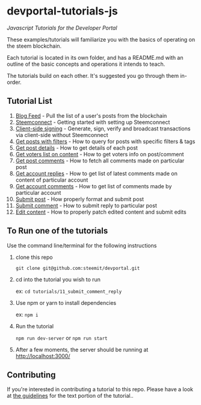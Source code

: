 # devportal-tutorials-js

_Javascript Tutorials for the Developer Portal_

These examples/tutorials will familiarize you with the basics of operating on the steem blockchain.

Each tutorial is located in its own folder, and has a README.md with an outline of the basic concepts
and operations it intends to teach.

The tutorials build on each other. It's suggested you go through them in-order.

## Tutorial List

1.  [Blog Feed](tutorials/01_blog_feed) - Pull the list of a user's posts from the blockchain
2.  [Steemconnect](tutorials/02_steemconnect) - Getting started with setting up Steemconnect
3.  [Client-side signing](tutorials/03_client_signing) - Generate, sign, verify and broadcast transactions via client-side without Steemconnect
4.  [Get posts with filters](tutorials/04_get_posts) - How to query for posts with specific filters & tags
5.  [Get post details](tutorials/05_get_post_details) - How to get details of each post
6.  [Get voters list on content](tutorials/06_get_voters_list_on_post) - How to get voters info on post/comment
7.  [Get post comments](tutorials/07_get_post_comments) - How to fetch all comments made on particular post
8.  [Get account replies](tutorials/08_get_account_replies) - How to get list of latest comments made on content of particular account
9.  [Get account comments](tutorials/09_get_account_comments) - How to get list of comments made by particular account
10. [Submit post](tutorials/10_submit_post) - How properly format and submit post
11. [Submit comment](tutorials/11_submit_comment_reply) - How to submit reply to particular post
12. [Edit content](tutorials/12_edit_content_patching) - How to properly patch edited content and submit edits


## To Run one of the tutorials

Use the command line/terminal for the following instructions

1.  clone this repo

    `git clone git@github.com:steemit/devportal.git`
1.  cd into the tutorial you wish to run

    ex: `cd tutorials/11_submit_comment_reply`
1.  Use npm or yarn to install dependencies
    
    ex: `npm i`
1.  Run the tutorial
 
    `npm run dev-server` or `npm run start`
1.   After a few moments, the server should be running at 
    [http://localhost:3000/](http://localhost:3000/)
    
## Contributing
If you're interested in contributing a tutorial to this repo. Please have a look at 
[the guidelines](./tutorials/tutorial_structure.md) for the text portion of the tutorial..


